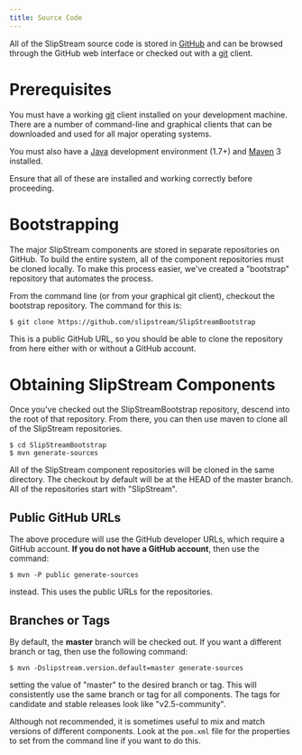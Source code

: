 ```yaml
---
title: Source Code
---
```


All of the SlipStream source code is stored in [GitHub] and can be
browsed through the GitHub web interface or checked out with a [git]
client.

# Prerequisites

You must have a working [git] client installed on your development
machine.  There are a number of command-line and graphical clients
that can be downloaded and used for all major operating systems.

You must also have a [Java] development environment (1.7+) and [Maven]
3 installed.

Ensure that all of these are installed and working correctly before
proceeding. 

# Bootstrapping

The major SlipStream components are stored in separate repositories on
GitHub.  To build the entire system, all of the component repositories
must be cloned locally.  To make this process easier, we've created a
"bootstrap" repository that automates the process.

From the command line (or from your graphical git client), checkout
the bootstrap repository.  The command for this is:
```
$ git clone https://github.com/slipstream/SlipStreamBootstrap
```
This is a public GitHub URL, so you should be able to clone the
repository from here either with or without a GitHub account.

# Obtaining SlipStream Components

Once you've checked out the SlipStreamBootstrap repository, descend
into the root of that repository.  From there, you can then use maven
to clone all of the SlipStream repositories.
```
$ cd SlipStreamBootstrap
$ mvn generate-sources
```
All of the SlipStream component repositories will be cloned in the
same directory.  The checkout by default will be at the HEAD of the
master branch.  All of the repositories start with "SlipStream".

## Public GitHub URLs

The above procedure will use the GitHub developer URLs, which require a
GitHub account.  **If you do not have a GitHub account**, then use the
command:
```
$ mvn -P public generate-sources
```
instead.  This uses the public URLs for the repositories.

## Branches or Tags

By default, the **master** branch will be checked out.  If you want a
different branch or tag, then use the following command:
```
$ mvn -Dslipstream.version.default=master generate-sources
```
setting the value of "master" to the desired branch or tag.  This will
consistently use the same branch or tag for all components.  The tags
for candidate and stable releases look like "v2.5-community".

Although not recommended, it is sometimes useful to mix and match
versions of different components.  Look at the `pom.xml` file for the
properties to set from the command line if you want to do this.


[GitHub]: https://github.com
[git]: http://git-scm.com
[Java]: http://java.com/en/
[Maven]: https://maven.apache.org/

